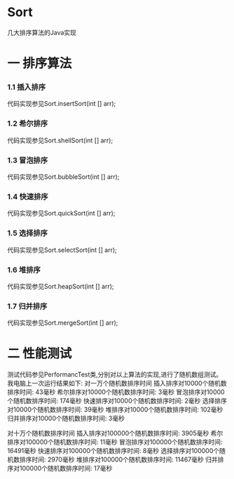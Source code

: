 # Sort
几大排序算法的Java实现

# 一 排序算法
### 1.1 插入排序

代码实现参见Sort.insertSort(int [] arr);

### 1.2 希尔排序

代码实现参见Sort.shellSort(int [] arr);

### 1.3 冒泡排序

代码实现参见Sort.bubbleSort(int [] arr);

### 1.4 快速排序

代码实现参见Sort.quickSort(int [] arr);

### 1.5 选择排序

代码实现参见Sort.selectSort(int [] arr);

### 1.6 堆排序

代码实现参见Sort.heapSort(int [] arr);

### 1.7 归并排序

代码实现参见Sort.mergeSort(int [] arr);

# 二 性能测试
测试代码参见PerformancTest类,分别对以上算法的实现,进行了随机数组测试。
我电脑上一次运行结果如下:
对一万个随机数排序时间
插入排序对10000个随机数排序时间: 43毫秒
希尔排序对10000个随机数排序时间: 3毫秒
冒泡排序对10000个随机数排序时间: 174毫秒
快速排序对10000个随机数排序时间: 2毫秒
选择排序对10000个随机数排序时间: 39毫秒
堆排序对10000个随机数排序时间: 102毫秒
归并排序对10000个随机数排序时间: 3毫秒

对十万个随机数排序时间
插入排序对100000个随机数排序时间: 3905毫秒
希尔排序对100000个随机数排序时间: 11毫秒
冒泡排序对100000个随机数排序时间: 16491毫秒
快速排序对100000个随机数排序时间: 8毫秒
选择排序对100000个随机数排序时间: 2970毫秒
堆排序对100000个随机数排序时间: 11467毫秒
归并排序对100000个随机数排序时间: 17毫秒


